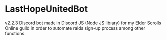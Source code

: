 # LastHopeUnitedBot
v2.2.3
Discord bot made in Discord JS (Node JS library) for my Elder Scrolls Online guild in order to automate raids sign-up process among other functions.